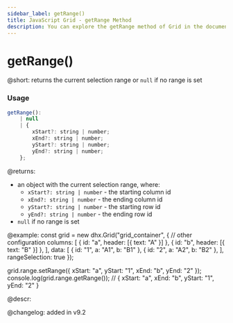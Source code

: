 ```yaml
---
sidebar_label: getRange()
title: JavaScript Grid - getRange Method 
description: You can explore the getRange method of Grid in the documentation of the DHTMLX JavaScript UI library. Browse developer guides and API reference, try out code examples and live demos, and download a free 30-day evaluation version of DHTMLX Suite.
---
```


# getRange()

@short: returns the current selection range or `null` if no range is set

### Usage

~~~jsx
getRange():
    | null
    | {
        xStart?: string | number;
        xEnd?: string | number;
        yStart?: string | number;
        yEnd?: string | number;
    };
~~~

@returns:
- an object with the current selection range, where:
    - `xStart?: string | number` - the starting column id
    - `xEnd?: string | number` - the ending column id
    - `yStart?: string | number` - the starting row id
    - `yEnd?: string | number` - the ending row id
- `null` if no range is set

@example:
const grid = new dhx.Grid("grid_container", {
    // other configuration
    columns: [
        { id: "a", header: [{ text: "A" }] },
        { id: "b", header: [{ text: "B" }] },
    ],
    data: [
        { id: "1", a: "A1", b: "B1" },
        { id: "2", a: "A2", b: "B2" },
    ],
    rangeSelection: true
});

grid.range.setRange({ xStart: "a", yStart: "1", xEnd: "b", yEnd: "2" });
console.log(grid.range.getRange()); // { xStart: "a", xEnd: "b", yStart: "1", yEnd: "2" }

@descr:

@changelog:
added in v9.2
